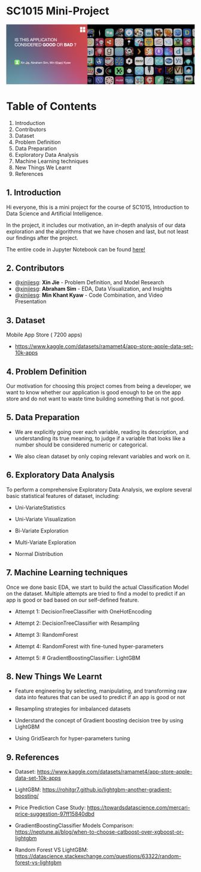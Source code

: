   

# SC1015 Mini-Project

![alt text](open.png "Title")


# Table of Contents
1. Introduction
2. Contributors
3. Dataset
4. Problem Definition
5. Data Preparation
6. Exploratory Data Analysis
7. Machine Learning techniques
8. New Things We Learnt
9. References


## 1. Introduction
Hi everyone, this is a mini project for the course of SC1015, Introduction to Data Science and Artificial Intelligence.

In the project, it includes our motivation, an in-depth analysis of our data exploration and the algorithms that we have chosen and last, but not least our findings after the project.

The entire code in Jupyter Notebook can be found [here!](https://github.com/)

## 2. Contributors
-   @[xinjiesg](https://github.com/xinjiesg): **Xin Jie** - Problem Definition, and Model Research
-   @[xinjiesg](https://github.com/): **Abraham Sim** - EDA, Data Visualization, and Insights
-   @[xinjiesg](https://github.com/): **Min Khant Kyaw** - Code Combination, and Video Presentation


## 3. Dataset

Mobile App Store ( 7200 apps)
- https://www.kaggle.com/datasets/ramamet4/app-store-apple-data-set-10k-apps

## 4. Problem Definition

Our motivation for choosing this project comes from being a developer, we want to know whether our application is good enough to be on the app store and do not want to waste time building something that is not good.


## 5. Data Preparation

- We are explicitly going over each variable, reading its description, and understanding its true meaning, to judge if a variable that looks like a number should be considered numeric or categorical.

- We also clean dataset by only coping relevant variables and work on it. 

## 6. Exploratory Data Analysis


To perform a comprehensive Exploratory Data Analysis, we explore several basic statistical features of dataset, including:

- Uni-VariateStatistics

- Uni-Variate Visualization

- Bi-Variate Exploration

- Multi-Variate Exploration

- Normal Distribution


## 7. Machine Learning techniques

Once we done basic EDA, we start to build the actual Classification Model on the dataset. Multiple attempts are tried to find a model to predict if an app is good or bad based on our self-defined feature.

- Attempt 1: DecisionTreeClassifier with OneHotEncoding

- Attempt 2: DecisionTreeClassifier with Resampling

- Attempt 3: RandomForest

- Attempt 4: RandomForest with fine-tuned hyper-parameters

- Attempt 5: # GradientBoostingClassifier: LightGBM

  

## 8. New Things We Learnt

- Feature engineering by selecting, manipulating, and transforming raw data into features that can be used to predict if an app is good or not

- Resampling strategies for imbalanced datasets

- Understand the concept of Gradient boosting decision tree by using LightGBM

- Using GridSearch for hyper-parameters tuning

## 9. References

- Dataset: https://www.kaggle.com/datasets/ramamet4/app-store-apple-data-set-10k-apps

- LightGBM: https://rohitgr7.github.io/lightgbm-another-gradient-boosting/

- Price Prediction Case Study: https://towardsdatascience.com/mercari-price-suggestion-97ff15840dbd

- GradientBoostingClassifier Models Comparison: https://neptune.ai/blog/when-to-choose-catboost-over-xgboost-or-lightgbm

- Random Forest VS LightGBM: https://datascience.stackexchange.com/questions/63322/random-forest-vs-lightgbm

